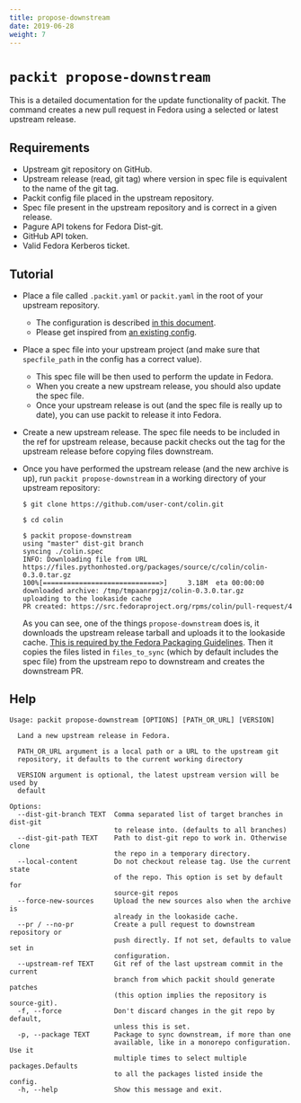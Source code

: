 ```yaml
---
title: propose-downstream
date: 2019-06-28
weight: 7
---
```


# `packit propose-downstream`

This is a detailed documentation for the update functionality of packit. The
command creates a new pull request in Fedora using a selected or latest
upstream release.


## Requirements

* Upstream git repository on GitHub.
* Upstream release (read, git tag) where version in spec file is equivalent to
  the name of the git tag.
* Packit config file placed in the upstream repository.
* Spec file present in the upstream repository and is correct in a given
  release.
* Pagure API tokens for Fedora Dist-git.
* GitHub API token.
* Valid Fedora Kerberos ticket.


## Tutorial

* Place a file called `.packit.yaml` or `packit.yaml` in the root of your upstream repository.
   * The configuration is described [in this document](/docs/configuration/).
   * Please get inspired from [an existing config](https://github.com/packit/packit/blob/main/.packit.yaml).

* Place a spec file into your upstream project (and make sure that
  `specfile_path` in the config has a correct value).
   * This spec file will be then used to perform the update in Fedora.
   * When you create a new upstream release, you should also update the spec file.
   * Once your upstream release is out (and the spec file is really up to
     date), you can use packit to release it into Fedora.

* Create a new upstream release. The spec file needs to be included in the ref
  for upstream release, because packit checks out the tag for the upstream
  release before copying files downstream.

* Once you have performed the upstream release (and the new archive is up),
  run `packit propose-downstream` in a working directory of your upstream
  repository:
  ```
  $ git clone https://github.com/user-cont/colin.git

  $ cd colin

  $ packit propose-downstream
  using "master" dist-git branch
  syncing ./colin.spec
  INFO: Downloading file from URL https://files.pythonhosted.org/packages/source/c/colin/colin-0.3.0.tar.gz
  100%[=============================>]     3.18M  eta 00:00:00
  downloaded archive: /tmp/tmpaanrpgjz/colin-0.3.0.tar.gz
  uploading to the lookaside cache
  PR created: https://src.fedoraproject.org/rpms/colin/pull-request/4
  ```

  As you can see, one of the things `propose-downstream` does is, it downloads the
  upstream release tarball and uploads it to the lookaside cache. [This is
  required by the Fedora Packaging
  Guidelines](https://fedoraproject.org/wiki/Packaging:SourceURL#Referencing_Source).
Then it copies the files listed in `files_to_sync` (which by default includes the spec file) from the upstream repo to downstream and creates the downstream PR.


## Help

    Usage: packit propose-downstream [OPTIONS] [PATH_OR_URL] [VERSION]
    
      Land a new upstream release in Fedora.
    
      PATH_OR_URL argument is a local path or a URL to the upstream git
      repository, it defaults to the current working directory
    
      VERSION argument is optional, the latest upstream version will be used by
      default
    
    Options:
      --dist-git-branch TEXT  Comma separated list of target branches in dist-git
                              to release into. (defaults to all branches)
      --dist-git-path TEXT    Path to dist-git repo to work in. Otherwise clone
                              the repo in a temporary directory.
      --local-content         Do not checkout release tag. Use the current state
                              of the repo. This option is set by default for
                              source-git repos
      --force-new-sources     Upload the new sources also when the archive is
                              already in the lookaside cache.
      --pr / --no-pr          Create a pull request to downstream repository or
                              push directly. If not set, defaults to value set in
                              configuration.
      --upstream-ref TEXT     Git ref of the last upstream commit in the current
                              branch from which packit should generate patches
                              (this option implies the repository is source-git).
      -f, --force             Don't discard changes in the git repo by default,
                              unless this is set.
      -p, --package TEXT      Package to sync downstream, if more than one
                              available, like in a monorepo configuration. Use it
                              multiple times to select multiple packages.Defaults
                              to all the packages listed inside the config.
      -h, --help              Show this message and exit.

